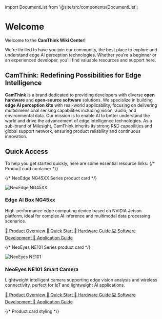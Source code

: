 import DocumentList from '@site/src/components/DocumentList';

# Welcome

Welcome to the **CamThink Wiki Center**!

We're thrilled to have you join our community, the best place to explore and understand edge AI perception technologies. Whether you're a beginner or an experienced developer, you'll find valuable resources and support here.

## CamThink: Redefining Possibilities for Edge Intelligence

**CamThink** is a brand dedicated to providing developers with diverse **open hardware** and **open-source software** solutions. We specialize in building **edge AI perception kits** with real-world applicability, focusing on delivering multidimensional sensing capabilities including vision, audio, and environmental data. Our mission is to enable AI to better understand the world and drive the advancement of edge intelligence technologies. As a sub-brand of Milesight, CamThink inherits its strong R&D capabilities and global support network, ensuring product reliability and continuous innovation.

## Quick Access
To help you get started quickly, here are some essential resource links:
{/* Product card container */}
<div className="product-card-container">

  {/* NeoEdge NG45XX Series product card */}
  <div className="product-card">
    <div className="product-header">
      <img src="/img/Overview/NG45xx/NG45XX.png" alt="NeoEdge NG45XX" className="product-image"/>
      <h3 className="product-title">Edge AI Box NG45xx</h3>
    </div>
    <p className="product-description">
      High-performance edge computing device based on NVIDIA Jetson platform, ideal for complex AI inference and multimodal data processing scenarios.
    </p>
    <div className="product-links">
      <a href="/docs/NeoEdge NG45XX Series/Overview" className="link-item">
        <span className="link-icon">📖</span>
        <span>Product Overview</span>
      </a>
      <a href="/docs/NeoEdge NG45XX Series/Quick Start" className="link-item">
        <span className="link-icon">🚀</span>
        <span>Quick Start</span>
      </a>
      <a href="/docs/NeoEdge NG45XX Series/Hardware Guide/Components Overview" className="link-item">
        <span className="link-icon">🔧</span>
        <span>Hardware Guide</span>
      </a>
      <a href="/docs/NeoEdge NG45XX Series/Software Guide/System Flashing and Initialization" className="link-item">
        <span className="link-icon">💻</span>
        <span>Software Development</span>
      </a>
      <a href="/docs/NeoEdge NG45XX Series/Application Guide/Deepseek-r1" className="link-item">
        <span className="link-icon">📱</span>
        <span>Application Guide</span>
      </a>
    </div>
  </div>

  {/* NeoEyes NE101 Series product card */}
  <div className="product-card">
    <div className="product-header">
      <img src="/img/Overview/NE101/NE101.png" alt="NeoEyes NE101" className="product-image"/>
      <h3 className="product-title">NeoEyes NE101 Smart Camera</h3>
    </div>
    <p className="product-description">
      Lightweight intelligent camera supporting edge vision analysis and wireless connectivity, perfect for IoT and lightweight AI applications.
    </p>
    <div className="product-links">
      <a href="/docs/NeoEyes NE101 Series/Overview" className="link-item">
        <span className="link-icon">📖</span>
        <span>Product Overview</span>
      </a>
      <a href="/docs/NeoEyes NE101 Series/Quick Start" className="link-item">
        <span className="link-icon">🚀</span>
        <span>Quick Start</span>
      </a>
      <a href="/docs/NeoEyes NE101 Series/Hardware Guide/Components Overview" className="link-item">
        <span className="link-icon">🔧</span>
        <span>Hardware Guide</span>
      </a>
      <a href="/docs/NeoEyes NE101 Series/Software Guide/Development Environment Setup" className="link-item">
        <span className="link-icon">💻</span>
        <span>Software Development</span>
      </a>
      <a href="/docs/NeoEyes NE101 Series/Application Guide/example-uvc" className="link-item">
        <span className="link-icon">📱</span>
        <span>Application Guide</span>
      </a>
    </div>
  </div>

</div>

{/* Product card styling */}
<style>
{`
  .product-card-container {
    display: grid;
    grid-template-columns: repeat(auto-fit, minmax(300px, 1fr));
    gap: 24px;
    margin-bottom: 48px;
  }
  
  .product-card {
    border: 1px solid var(--ifm-border-color);
    border-radius: 12px;
    padding: 24px;
    box-shadow: 0 4px 16px rgba(0, 0, 0, 0.08);
    transition: transform 0.3s ease, box-shadow 0.3s ease;
  }
  
  .product-card:hover {
    transform: translateY(-4px);
    box-shadow: 0 8px 24px rgba(0, 0, 0, 0.12);
  }
  
  .product-header {
    display: flex;
    align-items: center;
    margin-bottom: 16px;
    gap: 16px;
  }
  
  .product-image {
    width: 150px;
    height: 150px;
    object-fit: contain;
    border-radius: 8px;
    padding: 8px;
  }
  
  .product-title {
    margin: 0;
    font-size: 1.5rem;
    font-weight: 600;
  }
  
  .product-description {
    margin: 0 0 16px 0;
    line-height: 1.5;
  }
  
  .product-links {
    display: flex;
    flex-direction: column;
    gap: 8px;
  }
  
  .link-item {
    display: flex;
    align-items: center;
    padding: 10px 12px;
    border-radius: 6px;
    text-decoration: none;
    transition: background-color 0.2s ease;
  }
  
  .link-item:hover {
    background-color: var(--ifm-hover-overlay);
  }
  
  .link-icon {
    margin-right: 10px;
    font-size: 18px;
  }
  
  @media (max-width: 768px) {
    .product-card-container {
      grid-template-columns: 1fr;
    }
  }
`}
</style>


